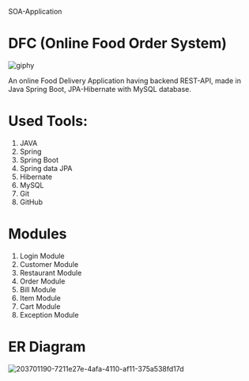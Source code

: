 SOA-Application

# DFC (Online Food Order System)

  ![giphy](https://github.com/nitali-08/SOA-Application/assets/97014713/2eef5a6a-2ac1-4def-8b8e-c5ac34655e3c)

An online Food Delivery Application having backend REST-API, made in Java Spring Boot, JPA-Hibernate with MySQL database.

# Used Tools:
1. JAVA
2. Spring
3. Spring Boot
4. Spring data JPA
5. Hibernate
6. MySQL
7. Git
8. GitHub

# Modules
1. Login Module
2. Customer Module
3. Restaurant Module
4. Order Module
5. Bill Module
6. Item Module
7. Cart Module
8. Exception Module

# ER Diagram
  ![203701190-7211e27e-4afa-4110-af11-375a538fd17d](https://github.com/nitali-08/SOA-Application/assets/97014713/feaef051-56c7-4b8b-b064-3d79728ffeee)
